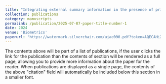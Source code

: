 ```yaml
---
title: "Integrating external summary information in the presence of prior probability shift: an application to assessing essential hypertension"
collection: publications
category: manuscripts
permalink: /publication/2025-07-07-paper-title-number-1
date: 2024
venue: 'Biometrics'
paperurl: 'https://watermark.silverchair.com/ujae090.pdf?token=AQECAHi208BE49Ooan9kkhW_Ercy7Dm3ZL_9Cf3qfKAc485ysgAAA4swggOHBgkqhkiG9w0BBwagggN4MIIDdAIBADCCA20GCSqGSIb3DQEHATAeBglghkgBZQMEAS4wEQQMNNnbas2CESTUzOYWAgEQgIIDPvKqksavP4NTQnpW0nwXiIneMireSzoELrk4hYKpRYgVDcTRP0PfvoPEWeIhnQV69SdnXU4Psqw5j8QTcDJe9CfOj84n9Z_R4gwgVkdAVQUZnyWVE8VR9FpiltCKjALwKLTfZaorFCTr_W2yJVdTeHhhXuc45V-E4ljxcr3W6ThxxIhlcgSJx1gsYi8fTvKEZE45X5Pn7zBtNd_3iX08dLuHdvBbzp4zIbXF9VLKxZTWBbO_SY2SNS3SmysN4D7ZrgM1n2hkW2BBd_JXOHg6zlwbIPAKKCUYbU6I4SjhtCoNfWbw_ttblSERUMJ2x4nK2fxMVNwslxKx4GFpdNfQPF_8Z9HhxQjbonYNpx6DABvAI55dYFnSlPn_cxmjUP6gpOna2My2eQEaRyrFsCg3XObM5hfDhg4nC8ergEUjb_zaxCdP7zryk8Eh2PPPpqQPuOK5e8et67UewqUnvu2lKXM2Y_tushCKo9xhWpZeVQP25rfFV7Mu86BFiUclrI-YY736EO_38-BLaxzDKa9oKieOpzlvZaa1w0hX6pIyi0l4SFZGGh5Y_Zkl19Bpgw4KuoOGc-bdW1hX2DvYU8hPZgsfm8oSw08NRRWrJcc130Yq8BIzKWdyqmC0c2bSYv82DhhSReC570k-cA6ZFY0YMk06yhY-XE5R7xhoAktMZUrMK70vHtzY1XLoY4G_BLLCSum-495-Twt0h2NmWsCSB5ZrxNhxRvbqZeFr7ZIzD_vvkYW1tU9bteaV5HCj8JVu4KNF8S5DCw0ikkcwcvP5QmOtRbCPoGw4ImB9T22sWqSEWo06uYRAX3BGlzn6D94uUBHGIfLBgjZOkDXUmLG8H8gZGy1RqkLY4-iL4StFEZW0B79zvev-ctecvCDRnFzNTyN9fP5I9XpIHq4zQQR585P3No-HFG3XgIOWfSmNbBlWDps56qDBU_JxqqUM8DRUXXW2CMfK2zyi0aoTgW011UetHfRV1Nny8tr1N0CngjpK2hSeLArfvZ233kS3YUeNeb1WhxtS5neE7YFJAtF3U3fZGGxJJe59TOQY1vA59fxsE8zQKZln_nfWCVoFVHQnjRDa5i4gfTUrAbjQx4jp'
---
```

The contents above will be part of a list of publications, if the user clicks the link for the publication than the contents of section will be rendered as a full page, allowing you to provide more information about the paper for the reader. When publications are displayed as a single page, the contents of the above "citation" field will automatically be included below this section in a smaller font.
